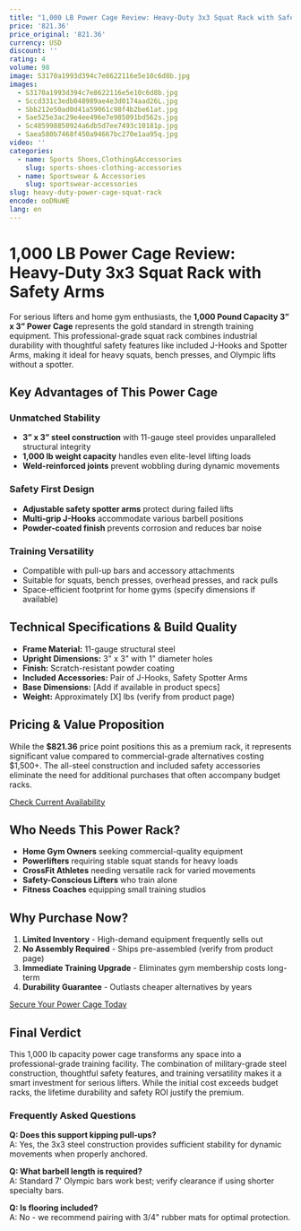 ```yaml
---
title: "1,000 LB Power Cage Review: Heavy-Duty 3x3 Squat Rack with Safety Arms"
price: '821.36'
price_original: '821.36'
currency: USD
discount: ''
rating: 4
volume: 98
image: S3170a1993d394c7e8622116e5e10c6d8b.jpg
images:
  - S3170a1993d394c7e8622116e5e10c6d8b.jpg
  - Sccd331c3edb048989ae4e3d0174aad26L.jpg
  - Sbb212e50ad0d41a59061c98f4b2be61at.jpg
  - Sae525e3ac29e4ee496e7e985091bd562s.jpg
  - Sc485998850924a6db5d7ee7493c10181p.jpg
  - Saea580b7468f450a94667bc270e1aa95q.jpg
video: ''
categories:
  - name: Sports Shoes,Clothing&Accessories
    slug: sports-shoes-clothing-accessories
  - name: Sportswear & Accessories
    slug: sportswear-accessories
slug: heavy-duty-power-cage-squat-rack
encode: ooDNuWE
lang: en
---
```


# 1,000 LB Power Cage Review: Heavy-Duty 3x3 Squat Rack with Safety Arms

For serious lifters and home gym enthusiasts, the **1,000 Pound Capacity 3” x 3” Power Cage** represents the gold standard in strength training equipment. This professional-grade squat rack combines industrial durability with thoughtful safety features like included J-Hooks and Spotter Arms, making it ideal for heavy squats, bench presses, and Olympic lifts without a spotter.

## Key Advantages of This Power Cage

### Unmatched Stability
- **3” x 3” steel construction** with 11-gauge steel provides unparalleled structural integrity
- **1,000 lb weight capacity** handles even elite-level lifting loads
- **Weld-reinforced joints** prevent wobbling during dynamic movements

### Safety First Design
- **Adjustable safety spotter arms** protect during failed lifts
- **Multi-grip J-Hooks** accommodate various barbell positions
- **Powder-coated finish** prevents corrosion and reduces bar noise

### Training Versatility
- Compatible with pull-up bars and accessory attachments
- Suitable for squats, bench presses, overhead presses, and rack pulls
- Space-efficient footprint for home gyms (specify dimensions if available)

## Technical Specifications & Build Quality

- **Frame Material:** 11-gauge structural steel
- **Upright Dimensions:** 3" x 3" with 1" diameter holes
- **Finish:** Scratch-resistant powder coating
- **Included Accessories:** Pair of J-Hooks, Safety Spotter Arms
- **Base Dimensions:** [Add if available in product specs]
- **Weight:** Approximately [X] lbs (verify from product page)

## Pricing & Value Proposition

While the **$821.36** price point positions this as a premium rack, it represents significant value compared to commercial-grade alternatives costing $1,500+. The all-steel construction and included safety accessories eliminate the need for additional purchases that often accompany budget racks.

<div class="text-center my-6">
<a href="https://s.click.aliexpress.com/ooDNuWE" rel="nofollow sponsored" target="_blank" class="py-2 rounded-md text-white font-semibold bg-gradient-to-r from-[#f73c22] to-[#ff7b48] px-6 inline-block">Check Current Availability</a>
</div>

## Who Needs This Power Rack?

- **Home Gym Owners** seeking commercial-quality equipment
- **Powerlifters** requiring stable squat stands for heavy loads
- **CrossFit Athletes** needing versatile rack for varied movements
- **Safety-Conscious Lifters** who train alone
- **Fitness Coaches** equipping small training studios

## Why Purchase Now?

1. **Limited Inventory** - High-demand equipment frequently sells out
2. **No Assembly Required** - Ships pre-assembled (verify from product page)
3. **Immediate Training Upgrade** - Eliminates gym membership costs long-term
4. **Durability Guarantee** - Outlasts cheaper alternatives by years

<div class="text-center my-6">
<a href="https://s.click.aliexpress.com/ooDNuWE" rel="nofollow sponsored" target="_blank" class="py-2 rounded-md text-white font-semibold bg-gradient-to-r from-[#f73c22] to-[#ff7b48] px-6 inline-block">Secure Your Power Cage Today</a>
</div>

## Final Verdict

This 1,000 lb capacity power cage transforms any space into a professional-grade training facility. The combination of military-grade steel construction, thoughtful safety features, and training versatility makes it a smart investment for serious lifters. While the initial cost exceeds budget racks, the lifetime durability and safety ROI justify the premium.

### Frequently Asked Questions

**Q: Does this support kipping pull-ups?**  
A: Yes, the 3x3 steel construction provides sufficient stability for dynamic movements when properly anchored.

**Q: What barbell length is required?**  
A: Standard 7' Olympic bars work best; verify clearance if using shorter specialty bars.

**Q: Is flooring included?**  
A: No - we recommend pairing with 3/4" rubber mats for optimal protection.
